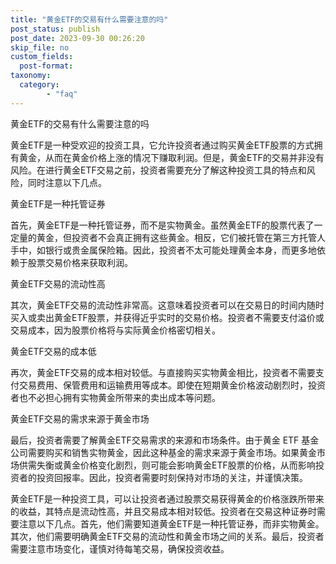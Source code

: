 ```yaml
---
title: "黄金ETF的交易有什么需要注意的吗"
post_status: publish
post_date: 2023-09-30 00:26:20
skip_file: no
custom_fields: 
  post-format: 
taxonomy:
  category:
        - "faq"
---
```


黄金ETF的交易有什么需要注意的吗

黄金ETF是一种受欢迎的投资工具，它允许投资者通过购买黄金ETF股票的方式拥有黄金，从而在黄金价格上涨的情况下赚取利润。但是，黄金ETF的交易并非没有风险。在进行黄金ETF交易之前，投资者需要充分了解这种投资工具的特点和风险，同时注意以下几点。

黄金ETF是一种托管证券

首先，黄金ETF是一种托管证券，而不是实物黄金。虽然黄金ETF的股票代表了一定量的黄金，但投资者不会真正拥有这些黄金。相反，它们被托管在第三方托管人手中，如银行或贵金属保险箱。因此，投资者不太可能处理黄金本身，而更多地依赖于股票交易价格来获取利润。

黄金ETF交易的流动性高

其次，黄金ETF交易的流动性非常高。这意味着投资者可以在交易日的时间内随时买入或卖出黄金ETF股票，并获得近乎实时的交易价格。投资者不需要支付溢价或交易成本，因为股票价格将与实际黄金价格密切相关。

黄金ETF交易的成本低

再次，黄金ETF交易的成本相对较低。与直接购买实物黄金相比，投资者不需要支付交易费用、保管费用和运输费用等成本。即使在短期黄金价格波动剧烈时，投资者也不必担心拥有实物黄金所带来的卖出成本等问题。

黄金ETF交易的需求来源于黄金市场

最后，投资者需要了解黄金ETF交易需求的来源和市场条件。由于黄金 ETF 基金公司需要购买和销售实物黄金，因此这种基金的需求来源于黄金市场。如果黄金市场供需失衡或黄金价格变化剧烈，则可能会影响黄金ETF股票的价格，从而影响投资者的投资回报率。因此，投资者需要时刻保持对市场的关注，并谨慎决策。

黄金ETF是一种投资工具，可以让投资者通过股票交易获得黄金的价格涨跌所带来的收益，其特点是流动性高，并且交易成本相对较低。投资者在交易这种证券时需要注意以下几点。首先，他们需要知道黄金ETF是一种托管证券，而非实物黄金。其次，他们需要明确黄金ETF交易的流动性和黄金市场之间的关系。最后，投资者需要注意市场变化，谨慎对待每笔交易，确保投资收益。
